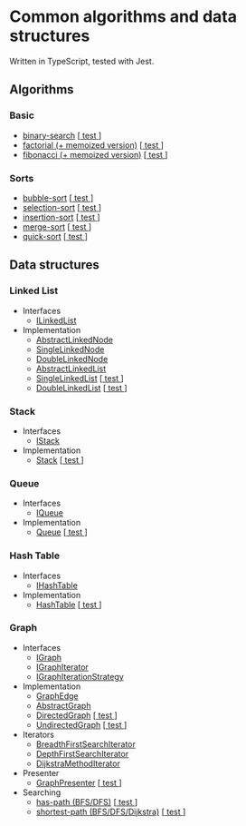 # Common algorithms and data structures

Written in TypeScript, tested with Jest.

## Algorithms


### Basic
+ [binary-search](src/algorithms/binary-search.ts) [[ test ](test/binary-search.test.ts)]
+ [factorial (+ memoized version)](src/algorithms/factorial.ts) [[ test ](test/factorial.test.ts)]
+ [fibonacci (+ memoized version)](src/algorithms/fibonacci.ts) [[ test ](test/fibonacci.test.ts)]


### Sorts
+ [bubble-sort](src/algorithms/sorts/bubble-sort.ts) [[ test ](test/sorts.test.ts)]
+ [selection-sort](src/algorithms/sorts/select-sort.ts) [[ test ](test/sorts.test.ts)]
+ [insertion-sort](src/algorithms/sorts/insertion-sort.ts) [[ test ](test/sorts.test.ts)]
+ [merge-sort](src/algorithms/sorts/merge-sort.ts) [[ test ](test/sorts.test.ts)]
+ [quick-sort](src/algorithms/sorts/quick-sort.ts) [[ test ](test/sorts.test.ts)]




## Data structures


### Linked List
+ Interfaces
  + [ILinkedList](src/types/ILinkedList.ts)
+ Implementation
  + [AbstractLinkedNode](src/data-structures/LinkedList/AbstractLinkedNode.ts)
  + [SingleLinkedNode](src/data-structures/LinkedList/SingleLinkedList/SingleLinkedNode.ts)
  + [DoubleLinkedNode](src/data-structures/LinkedList/DoubleLinkedList/DoubleLinkedNode.ts)
  + [AbstractLinkedList](src/data-structures/LinkedList/AbstractLinkedList.ts)
  + [SingleLinkedList](src/data-structures/LinkedList/SingleLinkedList/SingleLinkedList.ts) [[ test ](test/linked-list.test.ts)]
  + [DoubleLinkedList](src/data-structures/LinkedList/DoubleLinkedList/DoubleLinkedList.ts) [[ test ](test/linked-list.test.ts)]


### Stack
+ Interfaces
  + [IStack](src/types/IStack.ts)
+ Implementation
  + [Stack](src/data-structures/Stack/Stack.ts) [[ test ](test/stack.test.ts)]


### Queue
+ Interfaces
  + [IQueue](src/types/IQueue.ts)
+ Implementation
  + [Queue](src/data-structures/Queue/Queue.ts) [[ test ](test/queue.test.ts)]


### Hash Table
+ Interfaces
  + [IHashTable](src/types/IHashTable.ts)
+ Implementation
  + [HashTable](src/data-structures/HashTable/HashTable.ts) [[ test ](test/hash-table.test.ts)]


### Graph
+ Interfaces
    + [IGraph](src/types/IGraph.ts)
    + [IGraphIterator](src/types/IGraphIterator.ts)
    + [IGraphIterationStrategy](src/types/IGraphIterationStrategy.ts)
+ Implementation
    + [GraphEdge](src/data-structures/Graph/GraphEdge.ts)
    + [AbstractGraph](src/data-structures/Graph/AbstractGraph.ts)
    + [DirectedGraph](src/data-structures/Graph/DirectedGraph.ts) [[ test ](test/graph.test.ts)]
    + [UndirectedGraph](src/data-structures/Graph/UndirectedGraph.ts) [[ test ](test/graph.test.ts)]
+ Iterators
    + [BreadthFirstSearchIterator](src/data-structures/Graph/iterator/GraphIteratorBFS.ts)
    + [DepthFirstSearchIterator](src/data-structures/Graph/iterator/GraphIteratorDFS.ts)
    + [DijkstraMethodIterator](src/data-structures/Graph/iterator/GraphIteratorDijkstra.ts)
+ Presenter
    + [GraphPresenter](src/data-structures/Graph/presenter/GraphPresenter.ts) [[ test ](test/graph-presenter.test.ts)]
+ Searching
    + [has-path (BFS/DFS)](src/data-structures/Graph/searching/hasPath.ts) [[ test ](test/graph.has-path.test.ts)]
    + [shortest-path (BFS/DFS/Dijkstra)](src/data-structures/Graph/searching/shortestPath.ts) [[ test ](test/graph.shortest-path.test.ts)]
